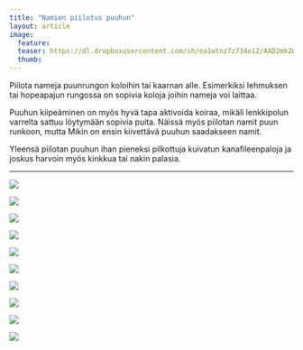 ```yaml
---
title: "Namien piilotus puuhun"
layout: article
image:
  feature:
  teaser: https://dl.dropboxusercontent.com/sh/ea1wtnz7z734o12/AAD2mk2WrfkGjjP7_JtU9xIta/aktivointi/namien-piilotus-puuhun/DSC29220-245px.jpg
  thumb:
---
```


Piilota nameja puunrungon koloihin tai kaarnan alle. Esimerkiksi lehmuksen tai hopeapajun rungossa on sopivia koloja joihin nameja voi laittaa.

Puuhun kiipeäminen on myös hyvä tapa aktivoida koiraa, mikäli lenkkipolun varrelta sattuu löytymään sopivia puita. Näissä myös piilotan namit puun runkoon, mutta Mikin on ensin kiivettävä puuhun saadakseen namit.

Yleensä piilotan puuhun ihan pieneksi pilkottuja kuivatun kanafileenpaloja ja joskus harvoin myös kinkkua tai nakin palasia.

---

[![](https://dl.dropboxusercontent.com/sh/ea1wtnz7z734o12/AADd6sMSqH6QodNGqxNTz96qa/aktivointi/namien-piilotus-puuhun/DSC29242_2-800px.jpg)](https://dl.dropboxusercontent.com/sh/ea1wtnz7z734o12/AABqx3Jeu0gtZFfju4OU1Deaa/aktivointi/namien-piilotus-puuhun/DSC29242_2.jpg)

[![](https://dl.dropboxusercontent.com/sh/ea1wtnz7z734o12/AAA66Lbzfurk81TsQYKqmAQia/aktivointi/namien-piilotus-puuhun/DSC29249_2-800px.jpg)](https://dl.dropboxusercontent.com/sh/ea1wtnz7z734o12/AAA2M1_6XtM3izAmaqqy5gnaa/aktivointi/namien-piilotus-puuhun/DSC29249_2.jpg)

[![](https://dl.dropboxusercontent.com/sh/ea1wtnz7z734o12/AABSDMh9dZW4Kq3sd2NdRl_Xa/aktivointi/namien-piilotus-puuhun/DSC23854_2-800px.jpg)](https://dl.dropboxusercontent.com/sh/ea1wtnz7z734o12/AAAYGzyzSPYsl9Gp89ykpxy1a/aktivointi/namien-piilotus-puuhun/DSC23854_2.jpg)

[![](https://dl.dropboxusercontent.com/sh/ea1wtnz7z734o12/AADcO5RoTFn-EjCPTKBPsanca/aktivointi/namien-piilotus-puuhun/DSC25456_2-800px.jpg)](https://dl.dropboxusercontent.com/sh/ea1wtnz7z734o12/AAC_tEC-twAG18MhplwgKtTaa/aktivointi/namien-piilotus-puuhun/DSC25456_2.jpg)

[![](https://dl.dropboxusercontent.com/sh/ea1wtnz7z734o12/AAA_z6xhAkf45koCumwKAFvoa/aktivointi/namien-piilotus-puuhun/DSC25459_2-800px.jpg)](https://dl.dropboxusercontent.com/sh/ea1wtnz7z734o12/AAABm1NAOPhf6C5A7WROoz9ca/aktivointi/namien-piilotus-puuhun/DSC25459_2.jpg)

[![](https://dl.dropboxusercontent.com/sh/ea1wtnz7z734o12/AAAWCUYf0vCVWBpWFEGZ8sdna/aktivointi/namien-piilotus-puuhun/DSC25421_2-800px.jpg)](https://dl.dropboxusercontent.com/sh/ea1wtnz7z734o12/AADkb7j7YbjQmInKScE75ANGa/aktivointi/namien-piilotus-puuhun/DSC25421_2.jpg)

[![](https://dl.dropboxusercontent.com/sh/ea1wtnz7z734o12/AAC_zXjz0dwBRFvjhjtjKWzNa/aktivointi/namien-piilotus-puuhun/DSC42805-800px.jpg)](https://dl.dropboxusercontent.com/sh/ea1wtnz7z734o12/AABJDvkvVL-DMH5Dbqh7ocnLa/aktivointi/namien-piilotus-puuhun/DSC42805.jpg)

[![](https://dl.dropboxusercontent.com/sh/ea1wtnz7z734o12/AAA4IeXlVWz5VaLK0oOFFAFka/aktivointi/namien-piilotus-puuhun/DSC55047-800px.jpg)](https://dl.dropboxusercontent.com/sh/ea1wtnz7z734o12/AAAd3xzFK1M2KTuxvRKBS9Zba/aktivointi/namien-piilotus-puuhun/DSC55047.jpg)

[![](https://dl.dropboxusercontent.com/sh/ea1wtnz7z734o12/AAC4N1TmSE5WmHpD9S3oAHxDa/aktivointi/namien-piilotus-puuhun/DSC29234_2-800px.jpg)](https://dl.dropboxusercontent.com/sh/ea1wtnz7z734o12/AAAg0p9628pKCkSSXWQv3Gdoa/aktivointi/namien-piilotus-puuhun/DSC29234_2.jpg)

[![](https://dl.dropboxusercontent.com/sh/ea1wtnz7z734o12/AAAh5Y9qAps5LEjqW_G-qKcUa/aktivointi/namien-piilotus-puuhun/DSC29236_2-800px.jpg)](https://dl.dropboxusercontent.com/sh/ea1wtnz7z734o12/AADQhQkg8tCdJCgkxGBKD7NHa/aktivointi/namien-piilotus-puuhun/DSC29236_2.jpg)
